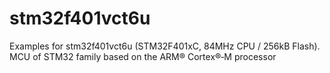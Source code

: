 # stm32f401vct6u
Examples for stm32f401vct6u (STM32F401xC, 84MHz CPU / 256kB Flash). MCU of STM32 family based on the ARM® Cortex®‑M processor
